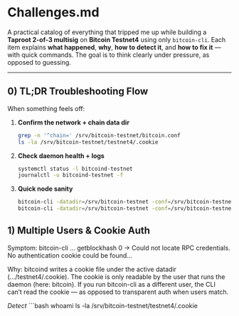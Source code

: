 # Challenges.md

A practical catalog of everything that tripped me up while building a **Taproot 2-of-3 multisig** on **Bitcoin Testnet4** using only `bitcoin-cli`. Each item explains **what happened**, **why**, **how to detect it**, and **how to fix it** — with quick commands. The goal is to think clearly under pressure, as opposed to guessing.

---

## 0) TL;DR Troubleshooting Flow

When something feels off:

1. **Confirm the network + chain data dir**
   ```bash
   grep -n '^chain=' /srv/bitcoin-testnet/bitcoin.conf
   ls -la /srv/bitcoin-testnet/testnet4/.cookie

2. **Check daemon health + logs**
    ```bash
    systemctl status -l bitcoind-testnet
    journalctl -u bitcoind-testnet -f

3. **Quick node sanity**
    ```bash
    bitcoin-cli -datadir=/srv/bitcoin-testnet -conf=/srv/bitcoin-testnet/bitcoin.conf -getinfo
    bitcoin-cli -datadir=/srv/bitcoin-testnet -conf=/srv/bitcoin-testnet/bitcoin.conf getblockchaininfo | jq '.blocks,.headers'

## 1) Multiple Users & Cookie Auth

Symptom:
bitcoin-cli ... getblockhash 0 →
Could not locate RPC credentials. No authentication cookie could be found...

Why:
bitcoind writes a cookie file under the active datadir (.../testnet4/.cookie). The cookie is only readable by the user that runs the daemon (here: bitcoin). If you run bitcoin-cli as a different user, the CLI can’t read the cookie — as opposed to transparent auth when users match.

*Detect*
    ```bash
    whoami
    ls -la /srv/bitcoin-testnet/testnet4/.cookie
    
